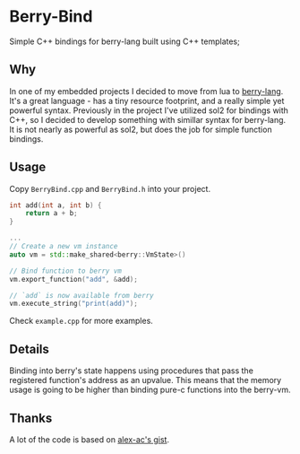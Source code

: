 # Berry-Bind

Simple C++ bindings for berry-lang built using C++ templates;

## Why

In one of my embedded projects I decided to move from lua to [berry-lang](https://github.com/berry-lang/berry). It's a great language - has a tiny resource footprint, and a really simple yet powerful syntax. Previously in the project I've utilized sol2 for bindings with C++, so I decided to develop something with simillar syntax for berry-lang. It is not nearly as powerful as sol2, but does the job for simple function bindings.


## Usage

Copy `BerryBind.cpp` and `BerryBind.h` into your project.

```cpp
int add(int a, int b) {
    return a + b;
}

...
// Create a new vm instance
auto vm = std::make_shared<berry::VmState>()

// Bind function to berry vm
vm.export_function("add", &add);

// `add` is now available from berry
vm.execute_string("print(add)");
```

Check `example.cpp` for more examples.

## Details

Binding into berry's state happens using procedures that pass the registered function's address as an upvalue. This means that the memory usage is going to be higher than binding pure-c functions into the berry-vm.

## Thanks

A lot of the code is based on [alex-ac's gist](https://gist.github.com/alex-ac/4514013). 

